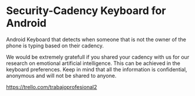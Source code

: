 # Security-Cadency Keyboard for Android
Android Keyboard that detects when someone that is not the owner of the phone is typing based on their cadency. 

We would be extremely gratefull if you shared your cadency with us for our research on emotional artificial intelligence. This can be achieved in the keyboard preferences. Keep in mind that all the information is confidential, anonymous and will not be shared to anyone.

https://trello.com/trabajoprofesional2
